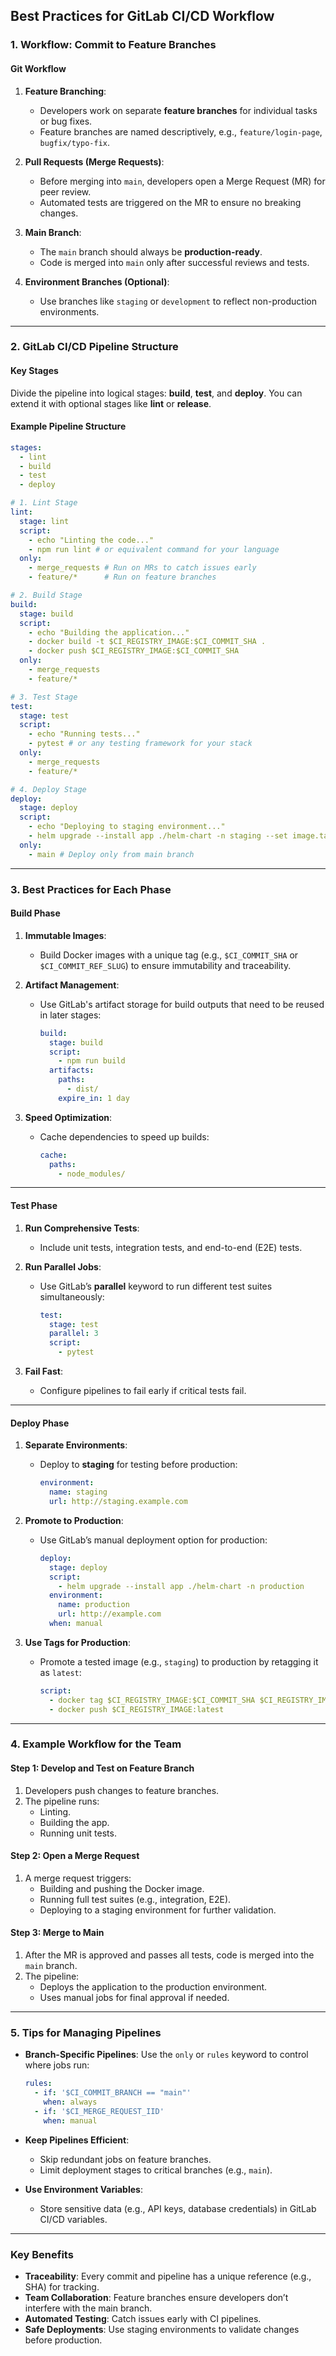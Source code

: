 ## Best Practices for GitLab CI/CD Workflow

### 1. Workflow: Commit to Feature Branches

#### **Git Workflow**
1. **Feature Branching**:
   - Developers work on separate **feature branches** for individual tasks or bug fixes.
   - Feature branches are named descriptively, e.g., `feature/login-page`, `bugfix/typo-fix`.

2. **Pull Requests (Merge Requests)**:
   - Before merging into `main`, developers open a Merge Request (MR) for peer review.
   - Automated tests are triggered on the MR to ensure no breaking changes.

3. **Main Branch**:
   - The `main` branch should always be **production-ready**.
   - Code is merged into `main` only after successful reviews and tests.

4. **Environment Branches (Optional)**:
   - Use branches like `staging` or `development` to reflect non-production environments.

---

### 2. GitLab CI/CD Pipeline Structure

#### **Key Stages**
Divide the pipeline into logical stages: **build**, **test**, and **deploy**. You can extend it with optional stages like **lint** or **release**.

#### **Example Pipeline Structure**
```yaml
stages:
  - lint
  - build
  - test
  - deploy

# 1. Lint Stage
lint:
  stage: lint
  script:
    - echo "Linting the code..."
    - npm run lint # or equivalent command for your language
  only:
    - merge_requests # Run on MRs to catch issues early
    - feature/*      # Run on feature branches

# 2. Build Stage
build:
  stage: build
  script:
    - echo "Building the application..."
    - docker build -t $CI_REGISTRY_IMAGE:$CI_COMMIT_SHA .
    - docker push $CI_REGISTRY_IMAGE:$CI_COMMIT_SHA
  only:
    - merge_requests
    - feature/*

# 3. Test Stage
test:
  stage: test
  script:
    - echo "Running tests..."
    - pytest # or any testing framework for your stack
  only:
    - merge_requests
    - feature/*

# 4. Deploy Stage
deploy:
  stage: deploy
  script:
    - echo "Deploying to staging environment..."
    - helm upgrade --install app ./helm-chart -n staging --set image.tag=$CI_COMMIT_SHA
  only:
    - main # Deploy only from main branch
```

---

### 3. Best Practices for Each Phase

#### **Build Phase**
1. **Immutable Images**:
   - Build Docker images with a unique tag (e.g., `$CI_COMMIT_SHA` or `$CI_COMMIT_REF_SLUG`) to ensure immutability and traceability.

2. **Artifact Management**:
   - Use GitLab's artifact storage for build outputs that need to be reused in later stages:
     ```yaml
     build:
       stage: build
       script:
         - npm run build
       artifacts:
         paths:
           - dist/
         expire_in: 1 day
     ```

3. **Speed Optimization**:
   - Cache dependencies to speed up builds:
     ```yaml
     cache:
       paths:
         - node_modules/
     ```

---

#### **Test Phase**
1. **Run Comprehensive Tests**:
   - Include unit tests, integration tests, and end-to-end (E2E) tests.

2. **Run Parallel Jobs**:
   - Use GitLab’s **parallel** keyword to run different test suites simultaneously:
     ```yaml
     test:
       stage: test
       parallel: 3
       script:
         - pytest
     ```

3. **Fail Fast**:
   - Configure pipelines to fail early if critical tests fail.

---

#### **Deploy Phase**
1. **Separate Environments**:
   - Deploy to **staging** for testing before production:
     ```yaml
     environment:
       name: staging
       url: http://staging.example.com
     ```

2. **Promote to Production**:
   - Use GitLab’s manual deployment option for production:
     ```yaml
     deploy:
       stage: deploy
       script:
         - helm upgrade --install app ./helm-chart -n production
       environment:
         name: production
         url: http://example.com
       when: manual
     ```

3. **Use Tags for Production**:
   - Promote a tested image (e.g., `staging`) to production by retagging it as `latest`:
     ```yaml
     script:
       - docker tag $CI_REGISTRY_IMAGE:$CI_COMMIT_SHA $CI_REGISTRY_IMAGE:latest
       - docker push $CI_REGISTRY_IMAGE:latest
     ```

---

### 4. Example Workflow for the Team

#### **Step 1: Develop and Test on Feature Branch**
1. Developers push changes to feature branches.
2. The pipeline runs:
   - Linting.
   - Building the app.
   - Running unit tests.

#### **Step 2: Open a Merge Request**
1. A merge request triggers:
   - Building and pushing the Docker image.
   - Running full test suites (e.g., integration, E2E).
   - Deploying to a staging environment for further validation.

#### **Step 3: Merge to Main**
1. After the MR is approved and passes all tests, code is merged into the `main` branch.
2. The pipeline:
   - Deploys the application to the production environment.
   - Uses manual jobs for final approval if needed.

---

### 5. Tips for Managing Pipelines

- **Branch-Specific Pipelines**:
  Use the `only` or `rules` keyword to control where jobs run:
  ```yaml
  rules:
    - if: '$CI_COMMIT_BRANCH == "main"'
      when: always
    - if: '$CI_MERGE_REQUEST_IID'
      when: manual
  ```

- **Keep Pipelines Efficient**:
  - Skip redundant jobs on feature branches.
  - Limit deployment stages to critical branches (e.g., `main`).

- **Use Environment Variables**:
  - Store sensitive data (e.g., API keys, database credentials) in GitLab CI/CD variables.

---

### Key Benefits

- **Traceability**: Every commit and pipeline has a unique reference (e.g., SHA) for tracking.
- **Team Collaboration**: Feature branches ensure developers don’t interfere with the main branch.
- **Automated Testing**: Catch issues early with CI pipelines.
- **Safe Deployments**: Use staging environments to validate changes before production.
